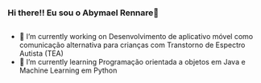 ### Hi there!! Eu sou o Abymael Rennare👋 
##



- 🔭 I’m currently working on Desenvolvimento de aplicativo móvel como comunicação alternativa para crianças com Transtorno de Espectro Autista (TEA)
- 🌱 I’m currently learning Programação orientada a objetos em Java e Machine Learning em Python

##
